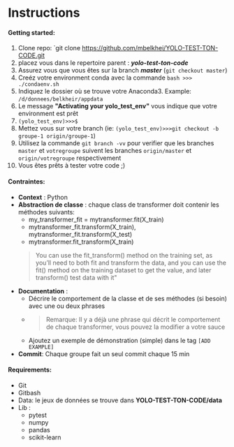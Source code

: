 ﻿
# Instructions

#### Getting started:

1. Clone repo: `git clone https://github.com/mbelkhei/YOLO-TEST-TON-CODE.git
2. placez vous dans le repertoire parent : ***yolo-test-ton-code***
3. Assurez vous que vous êtes sur la branch ***master*** (`git checkout master`)
4. Creéz votre environment conda avec la commande
   `bash >>> ./condaenv.sh`
5. Indiquez le dossier où se trouve votre Anaconda3. Example: `/d/donnees/belkheir/appdata`
6. Le message **"Activating your yolo_test_env"** vous indique que votre environment est prêt
7. `(yolo_test_env)>>>$`
8. Mettez vous sur votre branch (ie: `(yolo_test_env)>>>git checkout -b groupe-1 origin/groupe-1`)
9. Utilisez la commande `git branch -vv` pour verifier que les branches `master` et `votregroupe` suivent les branches `origin/master` et `origin/votregroupe` respectivement 
10. Vous êtes prêts à tester votre code ;)



#### Contraintes: 
- **Context** : Python
- **Abstraction de classe** : chaque class de transformer doit contenir les méthodes suivants:
    - my_transformer_fit = mytransformer.fit(X_train)
    - mytransformer_fit.transform(X_train), mytransformer_fit.transform(X_test)
    - mytransformer.fit_transform(X_train)
    >You can use the fit_transform() method on the training set, as you’ll need to both fit and transform the data, and you can use the fit() method on the training dataset to get the value, and later transform() test data with it"
- **Documentation** : 
  - Décrire le comportement de la classe et de ses méthodes (si besoin) avec une ou deux phrases
  - >Remarque: Il y a déjà une phrase qui décrit le comportement de chaque transformer, vous pouvez la modifier a votre sauce
  - Ajoutez un exemple de démonstration (simple) dans le tag `[ADD EXAMPLE]`
- **Commit**: Chaque groupe fait un seul commit chaque 15 min


#### Requirements:

- Git
- Gitbash
- Data: le jeux de données se trouve dans **YOLO-TEST-TON-CODE/data**
- Lib :
    - pytest
    - numpy
    - pandas
    - scikit-learn
